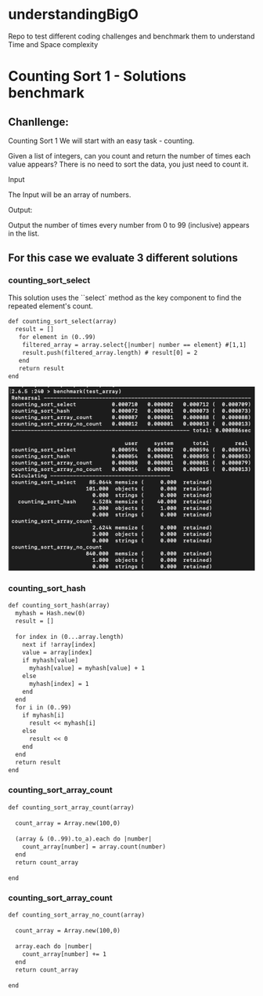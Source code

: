 # understandingBigO

Repo to test different coding challenges and benchmark them to understand Time and Space complexity

# Counting Sort 1 - Solutions benchmark

## Chanllenge:

Counting Sort 1
We will start with an easy task - counting.

Given a list of integers, can you count and return the number of times each value appears?
There is no need to sort the data, you just need to count it.

Input

The Input will be an array of numbers.

Output:

Output the number of times every number from 0 to 99 (inclusive) appears in the list.

## For this case we evaluate 3 different solutions

### counting_sort_select

This solution uses the ``select` method as the key component to find the repeated element's count.

```
def counting_sort_select(array)
  result = []
   for element in (0..99)
    filtered_array = array.select{|number| number == element} #[1,1]
    result.push(filtered_array.length) # result[0] = 2
   end
   return result
end
```

![](./counting_sort_1/counting_sort_1.png)

### counting_sort_hash

```
def counting_sort_hash(array)
  myhash = Hash.new(0)
  result = []

  for index in (0...array.length)
    next if !array[index]
    value = array[index]
    if myhash[value]
      myhash[value] = myhash[value] + 1
    else
      myhash[index] = 1
    end
  end
  for i in (0..99)
    if myhash[i]
      result << myhash[i]
    else
      result << 0
    end
  end
  return result
end
```

### counting_sort_array_count

```
def counting_sort_array_count(array)

  count_array = Array.new(100,0)

  (array & (0..99).to_a).each do |number|
    count_array[number] = array.count(number)
  end
  return count_array

end
```

### counting_sort_array_count

```
def counting_sort_array_no_count(array)

  count_array = Array.new(100,0)

  array.each do |number|
    count_array[number] += 1
  end
  return count_array

end
```
